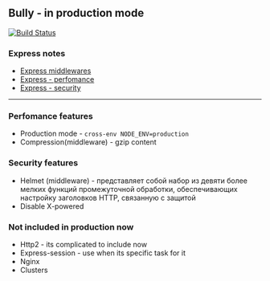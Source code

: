 ## Bully - in production mode
[![Build Status](https://travis-ci.org/Nikeweke/Bully.svg?branch=master)](https://travis-ci.org/Nikeweke/Bully)

### Express notes
* [Express middlewares](https://expressjs.com/en/resources/middleware.html)
* [Express - perfomance](https://expressjs.com/ru/advanced/best-practice-performance.html)
* [Express - security](https://expressjs.com/ru/advanced/best-practice-security.html)

---

### Perfomance features
* Production mode - `cross-env NODE_ENV=production`
* Compression(middleware) - gzip content


### Security features
* Helmet (middleware) - представляет собой набор из девяти более мелких функций промежуточной обработки, обеспечивающих настройку заголовков HTTP, связанную с защитой
* Disable X-powered 


### Not included in production now
* Http2 - its complicated to include now
* Express-session - use when its specific task for it
* Nginx
* Clusters
